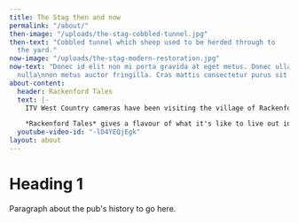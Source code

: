 ```yaml
---
title: The Stag then and now
permalink: "/about/"
then-image: "/uploads/the-stag-cobbled-tunnel.jpg"
then-text: "Cobbled tunnel which sheep used to be herded through to
  the yard."
now-image: "/uploads/the-stag-modern-restoration.jpg"
now-text: "Donec id elit non mi porta gravida at eget metus. Donec ullamcorper
  nulla\nnon metus auctor fringilla. Cras mattis consectetur purus sit amet fermentum."
about-content:
  header: Rackenford Tales
  text: |-
    ITV West Country cameras have been visiting the village of Rackenford in Devon, hearing the stories of the people who live here and finding out what makes a rural West Country village tick.

    *Rackenford Tales* gives a flavour of what it's like to live out in the country, to run a business, to go to a small village school, and how things have changed over the years for rural farming communities like this.
  youtube-video-id: "-lD4YEQjEgk"
layout: about
---
```


# Heading 1

Paragraph about the pub's history to go here.
